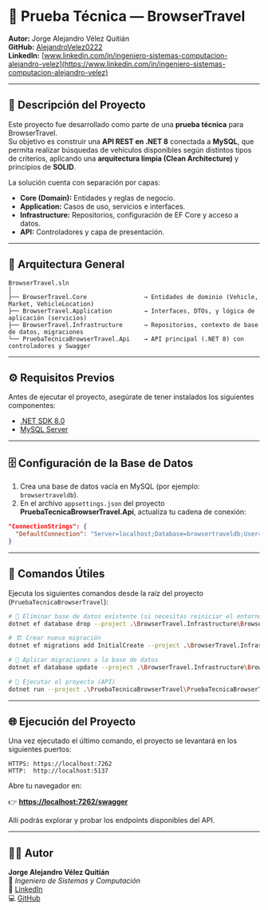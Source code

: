 # 🚗 Prueba Técnica — BrowserTravel  

**Autor:** Jorge Alejandro Vélez Quitián  
**GitHub:** [AlejandroVelez0222](https://github.com/AlejandroVelez0222/BrowserTravel)  
**LinkedIn:** [www.linkedin.com/in/ingeniero-sistemas-computacion-alejandro-velez](https://www.linkedin.com/in/ingeniero-sistemas-computacion-alejandro-velez)

---

## 📖 Descripción del Proyecto  

Este proyecto fue desarrollado como parte de una **prueba técnica** para BrowserTravel.  
Su objetivo es construir una **API REST en .NET 8** conectada a **MySQL**, que permita realizar búsquedas de vehículos disponibles según distintos tipos de criterios, aplicando una **arquitectura limpia (Clean Architecture)** y principios de **SOLID**.

La solución cuenta con separación por capas:
- **Core (Domain):** Entidades y reglas de negocio.
- **Application:** Casos de uso, servicios e interfaces.
- **Infrastructure:** Repositorios, configuración de EF Core y acceso a datos.
- **API:** Controladores y capa de presentación.

---

## 🧩 Arquitectura General  

```plaintext
BrowserTravel.sln
│
├── BrowserTravel.Core                → Entidades de dominio (Vehicle, Market, VehicleLocation)
├── BrowserTravel.Application         → Interfaces, DTOs, y lógica de aplicación (servicios)
├── BrowserTravel.Infrastructure      → Repositorios, contexto de base de datos, migraciones
└── PruebaTecnicaBrowserTravel.Api    → API principal (.NET 8) con controladores y Swagger
```

---

## ⚙️ Requisitos Previos  

Antes de ejecutar el proyecto, asegúrate de tener instalados los siguientes componentes:

- [.NET SDK 8.0](https://dotnet.microsoft.com/download)
- [MySQL Server](https://dev.mysql.com/downloads/)

---

## 🗄️ Configuración de la Base de Datos  

1. Crea una base de datos vacía en MySQL (por ejemplo: `browsertraveldb`).  
2. En el archivo `appsettings.json` del proyecto **PruebaTecnicaBrowserTravel.Api**, actualiza tu cadena de conexión:

```json
"ConnectionStrings": {
  "DefaultConnection": "Server=localhost;Database=browsertraveldb;User=root;Password=tu_contraseña;"
}
```

---

## 🧰 Comandos Útiles  

Ejecuta los siguientes comandos desde la raíz del proyecto (`PruebaTecnicaBrowserTravel`):

```bash
# 🧹 Eliminar base de datos existente (si necesitas reiniciar el entorno)
dotnet ef database drop --project .\BrowserTravel.Infrastructure\BrowserTravel.Infrastructure.csproj --startup-project .\PruebaTecnicaBrowserTravel\PruebaTecnicaBrowserTravel.Api.csproj -f

# 🏗️ Crear nueva migración
dotnet ef migrations add InitialCreate --project .\BrowserTravel.Infrastructure\BrowserTravel.Infrastructure.csproj --startup-project .\PruebaTecnicaBrowserTravel\PruebaTecnicaBrowserTravel.Api.csproj

# 💾 Aplicar migraciones a la base de datos
dotnet ef database update --project .\BrowserTravel.Infrastructure\BrowserTravel.Infrastructure.csproj --startup-project .\PruebaTecnicaBrowserTravel\PruebaTecnicaBrowserTravel.Api.csproj

# 🚀 Ejecutar el proyecto (API)
dotnet run --project .\PruebaTecnicaBrowserTravel\PruebaTecnicaBrowserTravel.Api.csproj
```

---

## 🌐 Ejecución del Proyecto  

Una vez ejecutado el último comando, el proyecto se levantará en los siguientes puertos:

```
HTTPS: https://localhost:7262
HTTP:  http://localhost:5137
```

Abre tu navegador en:

👉 **[https://localhost:7262/swagger](https://localhost:7262/swagger)**  

Allí podrás explorar y probar los endpoints disponibles del API.

---

## 👨‍💻 Autor  

**Jorge Alejandro Vélez Quitián**  
📧 *Ingeniero de Sistemas y Computación*  
🔗 [LinkedIn](https://www.linkedin.com/in/ingeniero-sistemas-computacion-alejandro-velez)  
💻 [GitHub](https://github.com/AlejandroVelez0222/BrowserTravel)
